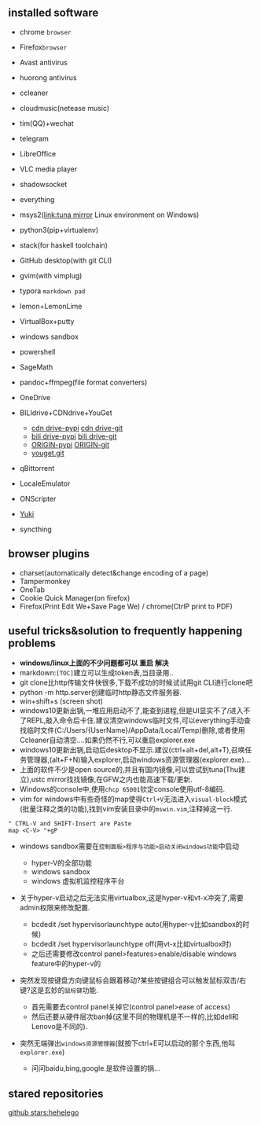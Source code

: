 ## installed software

* chrome `browser`
* Firefox`browser`
* Avast antivirus
* huorong antivirus
* ccleaner
* cloudmusic(netease music)
* tim(QQ)+wechat
* telegram
* LibreOffice
* VLC media player
* shadowsocket
* everything
* msys2([link:tuna mirror](https://mirrors.tuna.tsinghua.edu.cn/help/msys2/) Linux environment on Windows)
* python3(pip+virtualenv)
* stack(for haskell toolchain)
* GitHub desktop(with git CLI)
* gvim(with vimplug)
* typora `markdown pad`  
* lemon+LemonLime
* VirtualBox+putty
* windows sandbox
* powershell
* SageMath
* pandoc+ffmpeg(file format converters)
* OneDrive
* BILIdrive+CDNdrive+YouGet
  * [cdn drive-pypi](https://pypi.org/project/CDNDrive/) [cdn drive-git](https://github.com/apachecn/CDNDrive)
  * [bili drive-pypi](https://pypi.org/project/BiliDriveEx/) [bili drive-git](https://github.com/apachecn/BiliDriveEx)
  * [ORIGIN-pypi](https://pypi.org/project/BiliDrive/) [ORIGIN-git](https://github.com/Hsury/BiliDrive)
  * [youget.git](https://github.com/soimort/you-get)







* qBittorrent
* LocaleEmulator
* ONScripter
* [Yuki](https://github.com/project-yuki/YUKI)
* syncthing

## browser plugins
* charset(automatically detect&change encoding of a page)
* Tampermonkey
* OneTab
* Cookie Quick Manager(on firefox)
* Firefox(Print Edit We+Save Page We) / chrome(CtrlP print to PDF)

## useful tricks&solution to frequently happening problems
* **windows/linux上面的不少问题都可以 重启 解决**
* markdown:`[TOC]`建立可以生成token表,当目录用..
* git clone比http传输文件快很多,下载不成功的时候试试用git CLI进行clone吧
* python -m http.server创建临时http静态文件服务器.
* win+shift+s (screen shot)
* windows10更新出锅,一堆应用启动不了,能查到进程,但是UI显实不了/进入不了REPL,敲入命令后卡住.建议清空windows临时文件,可以everything手动查找临时文件(C:/Users/{UserName}/AppData/Local/Temp)删除,或者使用Ccleaner自动清空….如果仍然不行,可以重启explorer.exe
* windows10更新出锅,启动后desktop不显示.建议(ctrl+alt+del,alt+T),召唤任务管理器,(alt+F+N)输入explorer,启动windows资源管理器(explorer.exe)…
* 上面的软件不少是open source的,并且有国内镜像,可以尝试到tuna(Thu建立),ustc mirror找找镜像,在GFW之内也能高速下载/更新.
* Windows的console中,使用`chcp 65001`钦定console使用utf-8编码.
* vim for windows中有些奇怪的map使得`Ctrl+V`无法进入`visual-block`模式(批量注释之类的功能),找到vim安装目录中的`mswin.vim`,注释掉这一行.

```vim
" CTRL-V and SHIFT-Insert are Paste
map <C-V> "+gP
```

- windows sandbox需要在`控制面板>程序与功能>启动关闭windows功能`中启动
  - hyper-V的全部功能
  - windows sandbox
  - windows 虚拟机监控程序平台
  
- 关于hyper-v启动之后无法实用virtualbox,这是hyper-v和vt-x冲突了,需要admin权限来修改配置.
  - bcdedit /set hypervisorlaunchtype auto(用hyper-v比如sandbox的时候)
  - bcdedit /set hypervisorlaunchtype off(用vt-x比如virtualbox时)
  - 之后还需要修改control panel>features>enable/disable windows feature中的hyper-v的
  
- 突然发现按键盘方向键鼠标会跟着移动?某些按键组合可以触发鼠标双击/右键?这是玄妙的`鼠标键`功能.
  - 首先需要去control panel关掉它(control panel>ease of access)
  - 然后还要从硬件层次ban掉(这里不同的物理机是不一样的,比如dell和Lenovo是不同的).

- 突然无端弹出`windows资源管理器`(就按下ctrl+E可以启动的那个东西,他叫`explorer.exe`)
  - 问问baidu,bing,google.是软件设置的锅…




## stared repositories

[github stars:hehelego](https://github.com/hehelego?tab=stars)
